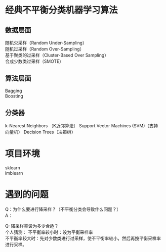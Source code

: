 # 经典不平衡分类机器学习算法
## 数据层面
随机欠采样（Random Under-Sampling）   
随机过采样（Random Over-Sampling）   
基于聚类的过采样（Cluster-Based Over Sampling）   
合成少数类过采样（SMOTE）   

## 算法层面
Bagging   
Boosting


## 分类器
k-Nearest Neighbors （K近邻算法）
Support Vector Machines (SVM)（支持向量机）
Decision Trees（决策树）

# 项目环境
sklearn   
imblearn   

# 遇到的问题
Q：为什么要进行降采样？（不平衡分类会导致什么问题？）   
A：

Q: 降采样率设为多少合适？   
个人猜测：
不平衡率较小时：设为平衡采样率   
不平衡率较大时：先对少数类进行过采样，使不平衡率较小，然后再按平衡采样率进行采样。